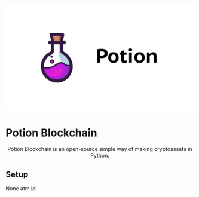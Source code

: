 ![The potion logo](/potion.png)
# Potion Blockchain
<center>Potion Blockchain is an open-source simple way of making cryptoassets in Python.</center>


## Setup
None atm lol 
